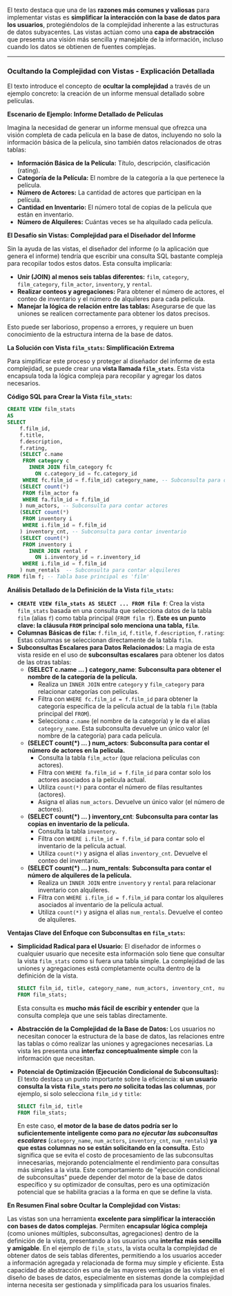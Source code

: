 
El texto destaca que una de las **razones más comunes y valiosas** para implementar vistas es **simplificar la interacción con la base de datos para los usuarios**, protegiéndolos de la complejidad inherente a las estructuras de datos subyacentes.  Las vistas actúan como una **capa de abstracción** que presenta una visión más sencilla y manejable de la información, incluso cuando los datos se obtienen de fuentes complejas.

---
### **Ocultando la Complejidad con Vistas - Explicación Detallada**

El texto introduce el concepto de **ocultar la complejidad** a través de un ejemplo concreto: la creación de un informe mensual detallado sobre películas.

**Escenario de Ejemplo: Informe Detallado de Películas**

Imagina la necesidad de generar un informe mensual que ofrezca una visión completa de cada película en la base de datos, incluyendo no solo la información básica de la película, sino también datos relacionados de otras tablas:

*   **Información Básica de la Película:** Título, descripción, clasificación (rating).
*   **Categoría de la Película:**  El nombre de la categoría a la que pertenece la película.
*   **Número de Actores:**  La cantidad de actores que participan en la película.
*   **Cantidad en Inventario:**  El número total de copias de la película que están en inventario.
*   **Número de Alquileres:**  Cuántas veces se ha alquilado cada película.

**El Desafío sin Vistas: Complejidad para el Diseñador del Informe**

Sin la ayuda de las vistas, el diseñador del informe (o la aplicación que genera el informe) tendría que escribir una consulta SQL bastante compleja para recopilar todos estos datos.  Esta consulta implicaría:

*   **Unir (JOIN) al menos seis tablas diferentes:**  `film`, `category`, `film_category`, `film_actor`, `inventory`, y `rental`.
*   **Realizar conteos y agregaciones:**  Para obtener el número de actores, el conteo de inventario y el número de alquileres para cada película.
*   **Manejar la lógica de relación entre las tablas:**  Asegurarse de que las uniones se realicen correctamente para obtener los datos precisos.

Esto puede ser laborioso, propenso a errores, y requiere un buen conocimiento de la estructura interna de la base de datos.

**La Solución con Vista `film_stats`: Simplificación Extrema**

Para simplificar este proceso y proteger al diseñador del informe de esta complejidad, se puede crear una **vista llamada `film_stats`**.  Esta vista encapsula toda la lógica compleja para recopilar y agregar los datos necesarios.

**Código SQL para Crear la Vista `film_stats`:**

```sql
CREATE VIEW film_stats
AS
SELECT
    f.film_id,
    f.title,
    f.description,
    f.rating,
    (SELECT c.name
     FROM category c
       INNER JOIN film_category fc
         ON c.category_id = fc.category_id
     WHERE fc.film_id = f.film_id) category_name, -- Subconsulta para obtener el nombre de la categoría
    (SELECT count(*)
     FROM film_actor fa
     WHERE fa.film_id = f.film_id
    ) num_actors, -- Subconsulta para contar actores
    (SELECT count(*)
     FROM inventory i
     WHERE i.film_id = f.film_id
    ) inventory_cnt, -- Subconsulta para contar inventario
    (SELECT count(*)
     FROM inventory i
       INNER JOIN rental r
         ON i.inventory_id = r.inventory_id
     WHERE i.film_id = f.film_id
    ) num_rentals  -- Subconsulta para contar alquileres
FROM film f; -- Tabla base principal es 'film'
```

**Análisis Detallado de la Definición de la Vista `film_stats`:**

*   **`CREATE VIEW film_stats AS SELECT ... FROM film f`**:  Crea la vista `film_stats` basada en una consulta que selecciona datos de la tabla `film` (alias `f`) como tabla principal (`FROM film f`).  **Este es un punto clave: la cláusula `FROM` principal solo menciona una tabla, `film`**.
*   **Columnas Básicas de `film`:**  `f.film_id`, `f.title`, `f.description`, `f.rating`:  Estas columnas se seleccionan directamente de la tabla `film`.
*   **Subconsultas Escalares para Datos Relacionados:**  La magia de esta vista reside en el uso de **subconsultas escalares** para obtener los datos de las otras tablas:
    *   **(SELECT c.name ... ) category_name**:  **Subconsulta para obtener el nombre de la categoría de la película.**
        *   Realiza un `INNER JOIN` entre `category` y `film_category` para relacionar categorías con películas.
        *   Filtra con `WHERE fc.film_id = f.film_id` para obtener la categoría específica de la película actual de la tabla `film` (tabla principal del `FROM`).
        *   Selecciona `c.name` (el nombre de la categoría) y le da el alias `category_name`.  Esta subconsulta devuelve un único valor (el nombre de la categoría) para cada película.
    *   **(SELECT count(*) ... ) num_actors**:  **Subconsulta para contar el número de actores en la película.**
        *   Consulta la tabla `film_actor` (que relaciona películas con actores).
        *   Filtra con `WHERE fa.film_id = f.film_id` para contar solo los actores asociados a la película actual.
        *   Utiliza `count(*)` para contar el número de filas resultantes (actores).
        *   Asigna el alias `num_actors`.  Devuelve un único valor (el número de actores).
    *   **(SELECT count(*) ... ) inventory_cnt**:  **Subconsulta para contar las copias en inventario de la película.**
        *   Consulta la tabla `inventory`.
        *   Filtra con `WHERE i.film_id = f.film_id` para contar solo el inventario de la película actual.
        *   Utiliza `count(*)` y asigna el alias `inventory_cnt`.  Devuelve el conteo del inventario.
    *   **(SELECT count(*) ... ) num_rentals**:  **Subconsulta para contar el número de alquileres de la película.**
        *   Realiza un `INNER JOIN` entre `inventory` y `rental` para relacionar inventario con alquileres.
        *   Filtra con `WHERE i.film_id = f.film_id` para contar los alquileres asociados al inventario de la película actual.
        *   Utiliza `count(*)` y asigna el alias `num_rentals`. Devuelve el conteo de alquileres.

**Ventajas Clave del Enfoque con Subconsultas en `film_stats`:**

*   **Simplicidad Radical para el Usuario:**  El diseñador de informes o cualquier usuario que necesite esta información solo tiene que consultar la vista `film_stats` como si fuera una tabla simple.  La complejidad de las uniones y agregaciones está completamente oculta dentro de la definición de la vista.

    ```sql
    SELECT film_id, title, category_name, num_actors, inventory_cnt, num_rentals
    FROM film_stats;
    ```

    Esta consulta es **mucho más fácil de escribir y entender** que la consulta compleja que une seis tablas directamente.
*   **Abstracción de la Complejidad de la Base de Datos:** Los usuarios no necesitan conocer la estructura de la base de datos, las relaciones entre las tablas o cómo realizar las uniones y agregaciones necesarias. La vista les presenta una **interfaz conceptualmente simple** con la información que necesitan.
*   **Potencial de Optimización (Ejecución Condicional de Subconsultas):**  El texto destaca un punto importante sobre la eficiencia: **si un usuario consulta la vista `film_stats` pero *no* solicita todas las columnas**, por ejemplo, si solo selecciona `film_id` y `title`:

    ```sql
    SELECT film_id, title
    FROM film_stats;
    ```

    En este caso, **el motor de la base de datos podría ser lo suficientemente inteligente como para *no ejecutar las subconsultas escalares*** (`category_name`, `num_actors`, `inventory_cnt`, `num_rentals`) **ya que estas columnas no se están solicitando en la consulta.** Esto significa que se evita el costo de procesamiento de las subconsultas innecesarias, mejorando potencialmente el rendimiento para consultas más simples a la vista.  Este comportamiento de "ejecución condicional de subconsultas" puede depender del motor de la base de datos específico y su optimizador de consultas, pero es una optimización potencial que se habilita gracias a la forma en que se define la vista.

**En Resumen Final sobre Ocultar la Complejidad con Vistas:**

Las vistas son una herramienta **excelente para simplificar la interacción con bases de datos complejas**.  Permiten **encapsular lógica compleja** (como uniones múltiples, subconsultas, agregaciones) dentro de la definición de la vista, presentando a los usuarios una **interfaz más sencilla y amigable**.  En el ejemplo de `film_stats`, la vista oculta la complejidad de obtener datos de seis tablas diferentes, permitiendo a los usuarios acceder a información agregada y relacionada de forma muy simple y eficiente.  Esta capacidad de abstracción es una de las mayores ventajas de las vistas en el diseño de bases de datos, especialmente en sistemas donde la complejidad interna necesita ser gestionada y simplificada para los usuarios finales.


